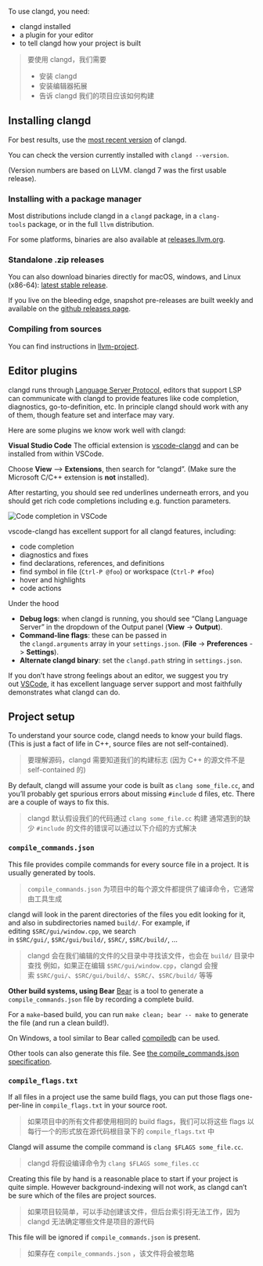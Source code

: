 To use clangd, you need:

- clangd installed
- a plugin for your editor
- to tell clangd how your project is built

>  要使用 clangd，我们需要
>  - 安装 clangd
>  - 安装编辑器拓展
>  - 告诉 clangd 我们的项目应该如何构建

## Installing clangd
For best results, use the [most recent version](https://github.com/clangd/clangd/releases/latest) of clangd.

You can check the version currently installed with `clangd --version`.

(Version numbers are based on LLVM. clangd 7 was the first usable release).

### Installing with a package manager
Most distributions include clangd in a `clangd` package, in a `clang-tools` package, or in the full `llvm` distribution.

For some platforms, binaries are also available at [releases.llvm.org](http://releases.llvm.org/download.html).

### Standalone .zip releases
You can also download binaries directly for macOS, windows, and Linux (x86-64): [latest stable release](https://github.com/clangd/clangd/releases/latest).

If you live on the bleeding edge, snapshot pre-releases are built weekly and available on the [github releases page](https://github.com/clangd/clangd/releases).

### Compiling from sources
You can find instructions in [llvm-project](https://github.com/llvm/llvm-project/tree/main/clang-tools-extra/clangd#building-and-testing-clangd).

## Editor plugins
clangd runs through [Language Server Protocol](https://microsoft.github.io/language-server-protocol/), editors that support LSP can communicate with clangd to provide features like code completion, diagnostics, go-to-definition, etc. In principle clangd should work with any of them, though feature set and interface may vary.

Here are some plugins we know work well with clangd:

**Visual Studio Code**
The official extension is [vscode-clangd](https://marketplace.visualstudio.com/items?itemName=llvm-vs-code-extensions.vscode-clangd) and can be installed from within VSCode.

Choose **View** –> **Extensions**, then search for “clangd”. (Make sure the Microsoft C/C++ extension is **not** installed).

After restarting, you should see red underlines underneath errors, and you should get rich code completions including e.g. function parameters.

![Code completion in VSCode](https://clangd.llvm.org/screenshots/basic_completion.png)

vscode-clangd has excellent support for all clangd features, including:

- code completion
- diagnostics and fixes
- find declarations, references, and definitions
- find symbol in file (`Ctrl-P @foo`) or workspace (`Ctrl-P #foo`)
- hover and highlights
- code actions

Under the hood
- **Debug logs**: when clangd is running, you should see “Clang Language Server” in the dropdown of the Output panel (**View** -> **Output**).
- **Command-line flags**: these can be passed in the `clangd.arguments` array in your `settings.json`. (**File** -> **Preferences** -> **Settings**).
- **Alternate clangd binary**: set the `clangd.path` string in `settings.json`.

If you don’t have strong feelings about an editor, we suggest you try out [VSCode](https://code.visualstudio.com/), it has excellent language server support and most faithfully demonstrates what clangd can do.

## Project setup
To understand your source code, clangd needs to know your build flags. (This is just a fact of life in C++, source files are not self-contained).
>  要理解源码，clangd 需要知道我们的构建标志 (因为 C++ 的源文件不是 self-contained 的)

By default, clangd will assume your code is built as `clang some_file.cc`, and you’ll probably get spurious errors about missing `#include` d files, etc. There are a couple of ways to fix this.
>  clangd 默认假设我们的代码通过 `clang some_file.cc` 构建
>  通常遇到的缺少 `#include` 的文件的错误可以通过以下介绍的方式解决

### `compile_commands.json`
This file provides compile commands for every source file in a project. It is usually generated by tools.
>  `compile_commands.json` 为项目中的每个源文件都提供了编译命令，它通常由工具生成

clangd will look in the parent directories of the files you edit looking for it, and also in subdirectories named `build/`. For example, if editing `$SRC/gui/window.cpp`, we search in `$SRC/gui/`, `$SRC/gui/build/`, `$SRC/`, `$SRC/build/`, …
>  clangd 会在我们编辑的文件的父目录中寻找该文件，也会在 `build/` 目录中查找
>  例如，如果正在编辑 `$SRC/gui/window.cpp`，clangd 会搜索 `$SRC/gui/`、`$SRC/gui/build/`、`$SRC/`、`$SRC/build/` 等等

**Other build systems, using Bear**
[Bear](https://github.com/rizsotto/Bear) is a tool to generate a `compile_commands.json` file by recording a complete build.

For a `make`-based build, you can run `make clean; bear -- make` to generate the file (and run a clean build!).

On Windows, a tool similar to Bear called [compiledb](https://github.com/nickdiego/compiledb) can be used.

Other tools can also generate this file. See [the compile_commands.json specification](https://clang.llvm.org/docs/JSONCompilationDatabase.html).

### `compile_flags.txt`
If all files in a project use the same build flags, you can put those flags one-per-line in `compile_flags.txt` in your source root.
>  如果项目中的所有文件都使用相同的 build flags，我们可以将这些 flags 以每行一个的形式放在源代码根目录下的 `compile_flags.txt` 中

Clangd will assume the compile command is `clang $FLAGS some_file.cc`.
>  clangd 将假设编译命令为 `clang $FLAGS some_files.cc`

Creating this file by hand is a reasonable place to start if your project is quite simple. However background-indexing will not work, as clangd can’t be sure which of the files are project sources.
>  如果项目较简单，可以手动创建该文件，但后台索引将无法工作，因为 clangd 无法确定哪些文件是项目的源代码

This file will be ignored if `compile_commands.json` is present.
>  如果存在 `compile_commands.json` ，该文件将会被忽略


